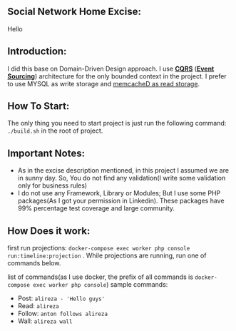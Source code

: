 
Social Network Home Excise:
-

Hello

Introduction:
--
I did this base on Domain-Driven Design approach. I use [**CQRS**](http://docs.getprooph.org/tutorial/introduction.html#1-1-4) ([**Event Sourcing**](http://docs.getprooph.org/event-store/)) architecture for the only bounded context in the project. I prefer to use MYSQL as write storage and [memcacheD as read storage](https://www.youtube.com/watch?v=UH7wkvcf0ys).

How To Start:
---
The only thing you need to start project is just run the following command: `./build.sh` in the root of project. 

Important Notes:
---
 - As in the excise description mentioned, in this project I assumed we are in sunny day. So, You do not find any validation(I write some validation only for business rules)
 - I do not use any Framework, Library or Modules; But I use some PHP packages(As I got your permission in Linkedin). These packages have 99% percentage test coverage and large community.
 
How Does it work:
---
first run projections: `docker-compose exec worker php console run:timeline:projection` . While projections are running, run one of commands below.
 
 list of commands(as I use docker, the prefix of all commands is `docker-compose exec worker php console`) sample commands:
  - Post: `alireza - 'Hello guys'`
  - Read: `alireza` 
  - Follow: `anton follows alireza` 
  - Wall: `alireza wall` 
